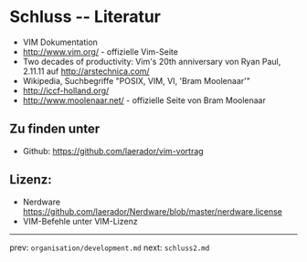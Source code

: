 
# Schluss -- Literatur

* VIM Dokumentation
* http://www.vim.org/ - offizielle Vim-Seite
* Two decades of productivity: Vim's 20th anniversary
    von Ryan Paul, 2.11.11 auf http://arstechnica.com/
* Wikipedia, Suchbegriffe "POSIX, VIM, VI, 'Bram Moolenaar'"
* http://iccf-holland.org/
* http://www.moolenaar.net/ - offizielle Seite von Bram Moolenaar





## Zu finden unter
* Github: https://github.com/laerador/vim-vortrag

## Lizenz:
* Nerdware 
https://github.com/laerador/Nerdware/blob/master/nerdware.license
* VIM-Befehle unter VIM-Lizenz

-----
prev: `organisation/development.md`
next: `schluss2.md`
